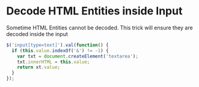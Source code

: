 # Decode HTML Entities inside Input

Sometime HTML Entities cannot be decoded. This trick will ensure they are decoded inside the input

```javascript
$('input[type=text]').val(function() {
  if (this.value.indexOf('&') != -1) {
    var txt = document.createElement('textarea');
    txt.innerHTML = this.value;
    return xt.value;
  }
});
```

  
